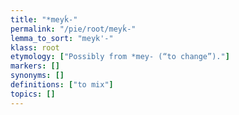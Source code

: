 ```yaml
---
title: "*meyḱ-"
permalink: "/pie/root/meyḱ-"
lemma_to_sort: "meyk'-"
klass: root
etymology: ["Possibly from *mey- (“to change”)."]
markers: []
synonyms: []
definitions: ["to mix"]
topics: []
---
```

